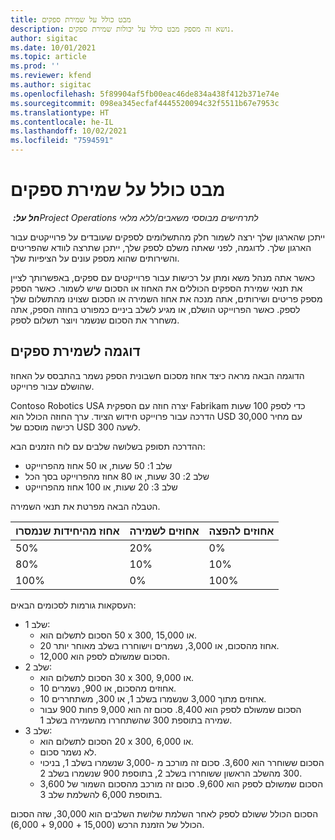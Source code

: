 ```yaml
---
title: מבט כולל על שמירת ספקים
description: נושא זה מספק מבט כולל על יכולות שמירת ספקים.
author: sigitac
ms.date: 10/01/2021
ms.topic: article
ms.prod: ''
ms.reviewer: kfend
ms.author: sigitac
ms.openlocfilehash: 5f89904af5fb00eac46de834a438f412b371e74e
ms.sourcegitcommit: 098ea345ecfaf4445520094c32f5511b67e7953c
ms.translationtype: HT
ms.contentlocale: he-IL
ms.lasthandoff: 10/02/2021
ms.locfileid: "7594591"
---
```

# <a name="vendor-retention-overview"></a>מבט כולל על שמירת ספקים

_**חל על:** ‏Project Operations לתרחישים מבוססי משאבים/ללא מלאי_

ייתכן שהארגון שלך ירצה לשמור חלק מהתשלומים לספקים שעובדים על פרוייקטים עבור הארגון שלך. לדוגמה, לפני שאתה משלם לספק שלך, ייתכן שתרצה לוודא שהפריטים והשירותים שהוא מספק עונים על הציפיות שלך.

כאשר אתה מנהל משא ומתן על רכישות עבור פרוייקטים עם ספקים, באפשרותך לציין את תנאי שמירת הספקים הכוללים את האחוז או הסכום שיש לשמור. כאשר הספק מספק פריטים ושירותים, אתה מנכה את אחוז השמירה או הסכום שצוינו מהתשלום שלך לספק. כאשר הפרוייקט הושלם, או מגיע לשלב ביניים כמפורט בחוזה הספק, אתה משחרר את הסכום שנשמר ויוצר תשלום לספק.

## <a name="vendor-retention-example"></a>דוגמה לשמירת ספקים

הדוגמה הבאה מראה כיצד אחוז מסכום חשבונית הספק נשמר בהתבסס על האחוז שהושלם עבור פרוייקט.

Contoso Robotics USA יצרה חוזה עם הספקית Fabrikam כדי לספק 100 שעות הדרכה עבור פרוייקט חידוש הציוד. ערך החוזה הכולל הוא USD 30,000 עם מחיר רכישה מוסכם של USD 300 לשעה.

ההדרכה תסופק בשלושה שלבים עם לוח הזמנים הבא:

- שלב 1: 50 שעות, או 50 אחוז מהפרוייקט
- שלב 2: 30 שעות, או 80 אחוז מהפרוייקט בסך הכל
- שלב 3: 20 שעות, או 100 אחוז מהפרוייקט

הטבלה הבאה מפרטת את תנאי השמירה.

| **אחוז מהיחידות שנמסרו** | **אחוזים לשמירה** | **אחוזים להפצה** |
| --- | --- | --- |
| 50% | 20% | 0% |
| 80% | 10% | 10% |
| 100% | 0% | 100% |

העסקאות גורמות לסכומים הבאים:

- שלב 1:
  - הסכום לתשלום הוא ‎50 x 300, או 15,000.
  - 20 אחוז מהסכום, או 3,000, נשמרים וישוחררו בשלב מאוחר יותר.
  - הסכום שמשולם לספק הוא 12,000.
- שלב 2:
  - הסכום לתשלום הוא ‎30 x 300, או 9,000.
  - 10 אחוזים מהסכום, או 900, נשמרים.
  - 10 אחוזים מתוך 3,000 שנשמרו בשלב 1, או 300, משתחררים.
  - הסכום שמשולם לספק הוא 8,400. סכום זה הוא 9,000 פחות 900 עבור שמירה בתוספת 300 שהשתחררו מהשמירה בשלב 1.
- שלב 3:
  - הסכום לתשלום הוא ‎20 x 300, או 6,000.
  - לא נשמר סכום.
  - הסכום ששוחרר הוא 3,600. סכום זה מורכב מ -3,000 שנשמרו בשלב 1, בניכוי 300 מהשלב הראשון ששוחררו בשלב 2, בתוספת 900 שנשמרו בשלב 2.
  - הסכום שמשולם לספק הוא 9,600. סכום זה מורכב מהסכום השמור של 3,600 בתוספת 6,000 להשלמת שלב 3.

הסכום הכולל ששולם לספק לאחר השלמת שלושת השלבים הוא 30,000, שזה הסכום הכולל של הזמנת הרכש (15,000 + 9,000 + 6,000).

